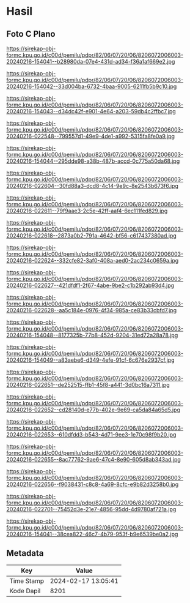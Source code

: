 # Hasil

## Foto C Plano

https://sirekap-obj-formc.kpu.go.id/c00d/pemilu/pdpr/82/06/07/20/06/8206072006003-20240216-154041--b28980da-07e4-431d-ad34-f36a1af669e2.jpg

https://sirekap-obj-formc.kpu.go.id/c00d/pemilu/pdpr/82/06/07/20/06/8206072006003-20240216-154042--33d004ba-6732-4baa-9005-6211fb5b9c10.jpg

https://sirekap-obj-formc.kpu.go.id/c00d/pemilu/pdpr/82/06/07/20/06/8206072006003-20240216-154043--d34dc42f-e901-4e64-a203-59db4c2ffbc7.jpg

https://sirekap-obj-formc.kpu.go.id/c00d/pemilu/pdpr/82/06/07/20/06/8206072006003-20240216-022548--799557d1-49e9-4de1-a992-5315fa8fe0a9.jpg

https://sirekap-obj-formc.kpu.go.id/c00d/pemilu/pdpr/82/06/07/20/06/8206072006003-20240216-154044--295dde98-a38b-487b-accd-0c775a50da68.jpg

https://sirekap-obj-formc.kpu.go.id/c00d/pemilu/pdpr/82/06/07/20/06/8206072006003-20240216-022604--30fd88a3-dcd8-4c14-9e9c-8e2543b673f6.jpg

https://sirekap-obj-formc.kpu.go.id/c00d/pemilu/pdpr/82/06/07/20/06/8206072006003-20240216-022611--79f9aae3-2c5e-42ff-aaf4-6ec111fed829.jpg

https://sirekap-obj-formc.kpu.go.id/c00d/pemilu/pdpr/82/06/07/20/06/8206072006003-20240216-022618--2873a0b2-791a-4642-bf56-c617437380ad.jpg

https://sirekap-obj-formc.kpu.go.id/c00d/pemilu/pdpr/82/06/07/20/06/8206072006003-20240216-022624--332cfe82-3af0-408a-aed0-2ac234c0659a.jpg

https://sirekap-obj-formc.kpu.go.id/c00d/pemilu/pdpr/82/06/07/20/06/8206072006003-20240216-022627--421dfdf1-2f67-4abe-9be2-c1b292ab93d4.jpg

https://sirekap-obj-formc.kpu.go.id/c00d/pemilu/pdpr/82/06/07/20/06/8206072006003-20240216-022628--aa5c184e-0976-4f34-985a-ce83b33cbfd7.jpg

https://sirekap-obj-formc.kpu.go.id/c00d/pemilu/pdpr/82/06/07/20/06/8206072006003-20240216-154048--8177325b-77b8-452d-9204-31ed72a28a78.jpg

https://sirekap-obj-formc.kpu.go.id/c00d/pemilu/pdpr/82/06/07/20/06/8206072006003-20240216-154049--a83aebe6-d349-4efe-91cf-6c676e2937cf.jpg

https://sirekap-obj-formc.kpu.go.id/c00d/pemilu/pdpr/82/06/07/20/06/8206072006003-20240216-022651--de252515-ffb1-45f8-a441-3d0bc16a7311.jpg

https://sirekap-obj-formc.kpu.go.id/c00d/pemilu/pdpr/82/06/07/20/06/8206072006003-20240216-022652--cd28140d-e77b-402e-9e69-ca5da84a65d5.jpg

https://sirekap-obj-formc.kpu.go.id/c00d/pemilu/pdpr/82/06/07/20/06/8206072006003-20240216-022653--610dfdd3-b543-4d71-9ee3-1e70c98f9b20.jpg

https://sirekap-obj-formc.kpu.go.id/c00d/pemilu/pdpr/82/06/07/20/06/8206072006003-20240216-022655--8ac77762-9ae6-47c4-8e90-605d8ab343ad.jpg

https://sirekap-obj-formc.kpu.go.id/c00d/pemilu/pdpr/82/06/07/20/06/8206072006003-20240216-022656--f9038431-c8c8-4a69-8cfc-e9b82d3258b0.jpg

https://sirekap-obj-formc.kpu.go.id/c00d/pemilu/pdpr/82/06/07/20/06/8206072006003-20240216-022701--75452d3e-21e7-4856-95dd-4d9780af721a.jpg

https://sirekap-obj-formc.kpu.go.id/c00d/pemilu/pdpr/82/06/07/20/06/8206072006003-20240216-154041--38cea822-46c7-4b79-953f-b9e6539be0a2.jpg


## Metadata

| Key        | Value               |
| ---------- | ------------------- |
| Time Stamp | 2024-02-17 13:05:41 |
| Kode Dapil | 8201                |



